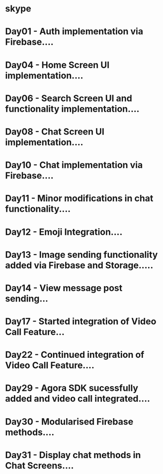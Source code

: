 # skype

# Day01 - Auth implementation via Firebase....
# Day04 - Home Screen UI implementation....
# Day06 - Search Screen UI and functionality implementation....
# Day08 - Chat Screen UI implementation....
# Day10 - Chat implementation via Firebase....
# Day11 - Minor modifications in chat functionality....
# Day12 - Emoji Integration....
# Day13 - Image sending functionality added via Firebase and Storage.....
# Day14 - View message post sending...
# Day17 - Started integration of Video Call Feature...
# Day22 - Continued integration of Video Call Feature....
# Day29 - Agora SDK sucessfully added and video call integrated....
# Day30 - Modularised Firebase methods....
# Day31 - Display chat methods in Chat Screens....
